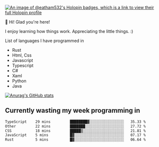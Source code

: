 [![An image of @eatham532's Holopin badges, which is a link to view their full Holopin profile](https://holopin.me/eatham532)](https://holopin.io/@eatham532)


👋 Hi! Glad you're here!

I enjoy learning how things work. Appreciating the little things. :)


List of languages I have programmed in
- Rust
- Html, Css
- Javascript
- Typescript
- C#
- Xaml
- Python
- Java

[![Anurag's GitHub stats](https://github-readme-stats.vercel.app/api?username=Eatham532&theme=dark)](https://github.com/anuraghazra/github-readme-stats)


## Currently wasting my week programming in
<!--START_SECTION:waka-->

```txt
TypeScript    29 mins         ████████▓░░░░░░░░░░░░░░░░   35.33 %
Other         22 mins         ███████░░░░░░░░░░░░░░░░░░   27.72 %
CSS           18 mins         █████▒░░░░░░░░░░░░░░░░░░░   21.81 %
JavaScript    5 mins          █▓░░░░░░░░░░░░░░░░░░░░░░░   07.17 %
Rust          5 mins          █▓░░░░░░░░░░░░░░░░░░░░░░░   06.64 %
```

<!--END_SECTION:waka-->

